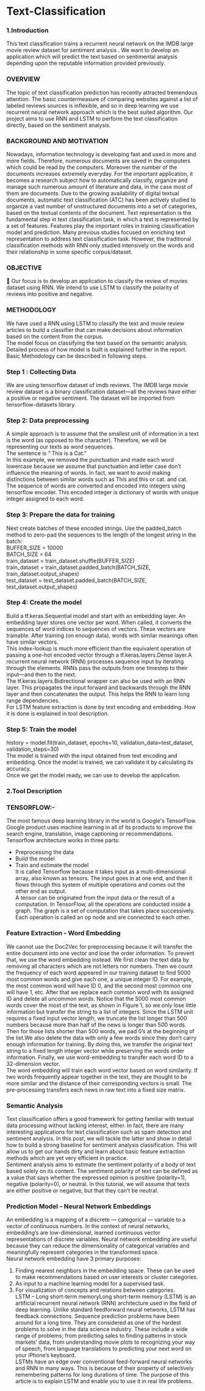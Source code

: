 # Text-Classification
### 1.Introduction
This text classification trains a recurrent neural network on the IMDB large movie review dataset for
sentiment analysis . We want to develop an application which will predict the text based on sentimental
analysis depending upon the reputable information provided previously.
### OVERVIEW
The topic of text classification prediction has recently attracted tremendous attention. The
basic countermeasure of comparing websites against a list of labeled reviews sources is inflexible, and
so in deep learning we use recurrent neural network approach which is the best suited algorithm. Our
project aims to use RNN and LSTM to perform the text classification directly, based on the sentiment
analysis.
### BACKGROUND AND MOTIVATION
Nowadays, information technology is developing fast and used in more and more fields.
Therefore, numerous documents are saved in the computers which could be read by the computers.
Moreover the number of the documents increases extremely everyday. For the important application,
it becomes a research subject how to automatically classify, organize and manage such numerous
amount of literature and data, in the case most of them are documents. Due to the growing availability
of digital textual documents, automatic text classification (ATC) has been actively studied to organize
a vast number of unstructured documents into a set of categories, based on the textual contents of the
document. Text representation is the fundamental step in text classification task, in which a text is
represented by a set of features. Features play the important roles in training classification model and
prediction. Many previous studies focused on enriching text representation to address text
classification task. However, the traditional classification methods with RNN only studied intensively
on the words and their relationship in some specific corpus/dataset.
### OBJECTIVE

Our focus is to develop an application to classify the review of movies dataset using RNN. We
intend to use LSTM to classify the polarity of reviews into positive and negative.

### METHODOLOGY
We have used a RNN using LSTM to classify the text and movie review articles to build a classifier that
can make decisions about information based on the content from the corpus. </br>The model focus on
classifying the text based on the semantic analysis. 
Detailed process of how model is built is explained further in the report.</br>
Basic Methodology can be described in following steps.</br>
### Step 1 : Collecting Data</br>
We are using tensorflow dataset of imdb reviews. The IMDB large movie review dataset is a
binary classification dataset—all the reviews have either a positive or negative sentiment. The
dataset will be imported from tensorflow-datasets library.</br>
### Step 2: Data preprocessing</br>
A simple approach is to assume that the smallest unit of information in a text is the word (as
opposed to the character). Therefore, we will be representing our texts as word sequences.</br>
The sentence is “ This is a Cat.”</br>
In this example, we removed the punctuation and made each word lowercase because we assume
that punctuation and letter case don’t influence the meaning of words. In fact, we want to avoid
making distinctions between similar words such as This and this or cat. and cat.
The sequence of words are converted and encoded into integers using tensorflow encoder. This
encoded integer is dictionary of words with unique integer assigned to each word.</br>
### Step 3: Prepare the data for training</br>
Next create batches of these encoded strings. Use the padded_batch method to zero-pad the
sequences to the length of the longest string in the batch:</br>
BUFFER_SIZE = 10000</br>
BATCH_SIZE = 64</br>
train_dataset = train_dataset.shuffle(BUFFER_SIZE)</br>
train_dataset = train_dataset.padded_batch(BATCH_SIZE, train_dataset.output_shapes)</br>
test_dataset = test_dataset.padded_batch(BATCH_SIZE, test_dataset.output_shapes)</br>
### Step 4: Create the model</br>
Build a tf.keras.Sequential model and start with an embedding layer. An embedding layer stores
one vector per word. When called, it converts the sequences of word indices to sequences of
vectors. These vectors are trainable. After training (on enough data), words with similar meanings
often have similar vectors.</br>
This index-lookup is much more efficient than the equivalent operation of passing a one-hot
encoded vector through a tf.keras.layers.Dense layer.A recurrent neural network (RNN) processes sequence input by iterating through the elements.
RNNs pass the outputs from one timestep to their input—and then to the next.</br>
The tf.keras.layers.Bidirectional wrapper can also be used with an RNN layer. This propagates the
input forward and backwards through the RNN layer and then concatenates the output. This helps
the RNN to learn long range dependencies.</br>
For LSTM feature extraction is done by text encoding and embedding. How it is done is explained
in tool description.</br>
### Step 5: Train the model</br>
history = model.fit(train_dataset, epochs=10,
validation_data=test_dataset,
validation_steps=30)</br>
The model is trained with the input obtained from text encoding and embedding. Once the model
is trained, we can validate it by calculating its accuracy.</br>
Once we get the model ready, we can use to develop the application.
### 2.Tool Description
### TENSORFLOW:-
The most famous deep learning library in the world is Google's TensorFlow. Google product uses
machine learning in all of its products to improve the search engine, translation, image captioning or
recommendations.
Tensorflow architecture works in three parts:</br>
- Preprocessing the data</br>
- Build the model</br>
- Train and estimate the model</br>
It is called Tensorflow because it takes input as a multi-dimensional array, also known as tensors.
The input goes in at one end, and then it flows through this system of multiple operations and
comes out the other end as output.</br>
A tensor can be originated from the input data or the result of a computation. In TensorFlow, all
the operations are conducted inside a graph. The graph is a set of computation that takes place
successively. Each operation is called an op node and are connected to each other.</br>
### Feature Extraction - Word Embedding
We cannot use the Doc2Vec for preprocessing because it will transfer the entire document
into one vector and lose the order information. To prevent that, we use the word embedding
instead. We first clean the text data by removing all characters which are not letters nor numbers.
Then we count the frequency of each word appeared in our training dataset to find 5000 most
common words and give each one, a unique integer ID. For example, the most common word will
have ID 0, and the second most common one will have 1, etc. After that we replace each common
word with its assigned ID and delete all uncommon words. Notice that the 5000 most common
words cover the most of the text, as shown in Figure 1, so we only lose little information but
transfer the string to a list of integers. Since the LSTM unit requires a fixed input vector length,
we truncate the list longer than 500 numbers because more than half of the news is longer than
500 words. Then for those lists shorter than 500 words, we pad 0’s at the beginning of the list.We also delete the data with only a few words since they don’t carry enough information
for training. By doing this, we transfer the original text string to a fixed length integer vector while
preserving the words order information. Finally, we use word-embedding to transfer each word ID
to a 32-dimension vector.</br>
The word embedding will train each word vector based on word similarity. If two words
frequently appear together in the text, they are thought to be more similar and the distance of their
corresponding vectors is small. The pre-processing transfers each news in raw text into a fixed
size matrix.
### Semantic Analysis

Text classification offers a good framework for getting familiar with textual data processing
without lacking interest, either. In fact, there are many interesting applications for text classification
such as spam detection and sentiment analysis. In this post, we will tackle the latter and show in
detail how to build a strong baseline for sentiment analysis classification. This will allow us to get
our hands dirty and learn about basic feature extraction methods which are yet very efficient in
practice.</br>
Sentiment analysis aims to estimate the sentiment polarity of a body of text based solely
on its content. The sentiment polarity of text can be defined as a value that says whether the
expressed opinion is positive (polarity=1), negative (polarity=0), or neutral. In this tutorial, we
will assume that texts are either positive or negative, but that they can’t be neutral.</br>
### Prediction Model - Neural Network Embeddings
An embedding is a mapping of a discrete — categorical — variable to a vector of continuous
numbers. In the context of neural networks, embedding’s are low-dimensional, learned continuous
vector representations of discrete variables. Neural network embedding are useful because they
can reduce the dimensionality of categorical variables and meaningfully represent categories in
the transformed space.</br>
Neural network embedding have 3 primary purposes:</br>
1. Finding nearest neighbors in the embedding space. These can be used to make
recommendations based on user interests or cluster categories.
2. As input to a machine learning model for a supervised task.</br>
3. For visualization of concepts and relations between categories.</br>
LSTM – Long short-term memoryLong short-term memory (LSTM) is an artificial recurrent neural network (RNN) architecture
used in the field of deep learning. Unlike standard feedforward neural networks, LSTM has
feedback connections. Sequence prediction problems have been around for a long time. They are
considered as one of the hardest problems to solve in the data science industry. These include a
wide range of problems; from predicting sales to finding patterns in stock markets’ data, from
understanding movie plots to recognizing your way of speech, from language translations to
predicting your next word on your iPhone’s keyboard.</br>
LSTMs have an edge over conventional feed-forward neural networks and RNN in many ways.
This is because of their property of selectively remembering patterns for long durations of time.
The purpose of this article is to explain LSTM and enable you to use it in real life problems.
